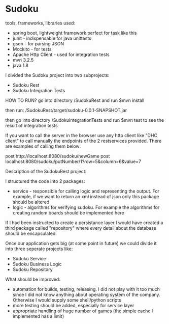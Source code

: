 # Sudoku

tools, frameworks, libraries used:
- spring boot, lightweight framework perfect for task like this
- junit - indispensable for java unittests
- gson - for parsing JSON
- Mockito - for tests
- Apache Http Client - used for integration tests
- mvn 3.2.5
- java 1.8

I divided the Sudoku project into two subprojects:
- Sudoku Rest
- Sudoku Integration Tests

HOW TO RUN?
go into directory /SudokuRest and run 
$mvn install

then run:
/SudokuRest/target/sudoku-0.0.1-SNAPSHOT.jar

then go into directory /SudokuIntegrationTests and run 
$mvn test
to see the result of integration tests

If you want to call the server in the browser use any http client like "DHC client" to call manually the endpoints of the 2 restservices provided. There are examples of calling them below:

post http://localhost:8080/sudoku/newGame
post localhost:8080/sudoku/putNumber/1?row=5&column=6&value=7


Description of the SudokuRest project:

 I structured the code into 2 packages:
- service - responsible for calling logic and representing the output. For example, if we want to return an xml instead of json only this package should be altered
- logic - algorithms for verifying sudoku. For example the algorithms for creating random boards should be implemented here

If I had been instructed to create a persistance layer I would have created a third package called "repository" where every detail about the database should be encapsulated.

Once our application gets big (at some point in future) we could divide it into three seperate projects like:
- Sudoku Service
- Sudoku Business Logic
- Sudoku Repository



What should be improved:
- automation for builds, testing, releasing. I did not play with it too much since I did not know anything about operating system of the company. Otherwise I would supply some shell/python scripts
- more testing should be added, especially for service layer
- appropriate handling of huge number of games (the simple cache I implemented has a limit)
